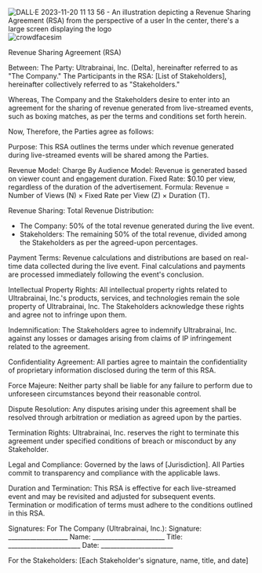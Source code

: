 

![DALL·E 2023-11-20 11 13 56 - An illustration depicting a Revenue Sharing Agreement (RSA) from the perspective of a user  In the center, there's a large screen displaying the logo ](https://github.com/BlackBoyZeus/Ultrabrainai/assets/128257630/b4c4f7dc-9349-4b6c-941f-63b3190ab21f)![crowdfacesim](https://github.com/BlackBoyZeus/Ultrabrainai/assets/128257630/db339bb3-dd1a-44e7-929c-d39286b625bc)


Revenue Sharing Agreement (RSA)

Between:
The Party: Ultrabrainai, Inc. (Delta), hereinafter referred to as "The Company."
The Participants in the RSA: [List of Stakeholders], hereinafter collectively referred to as "Stakeholders."

Whereas, The Company and the Stakeholders desire to enter into an agreement for the sharing of revenue generated from live-streamed events, such as boxing matches, as per the terms and conditions set forth herein.

Now, Therefore, the Parties agree as follows:

Purpose:
This RSA outlines the terms under which revenue generated during live-streamed events will be shared among the Parties. 

Revenue Model:
Charge By Audience Model: Revenue is generated based on viewer count and engagement duration.
Fixed Rate: $0.10 per view, regardless of the duration of the advertisement.
Formula: Revenue = Number of Views (N) × Fixed Rate per View (Z) × Duration (T).

Revenue Sharing:
Total Revenue Distribution:
- The Company: 50% of the total revenue generated during the live event.
- Stakeholders: The remaining 50% of the total revenue, divided among the Stakeholders as per the agreed-upon percentages.

Payment Terms:
Revenue calculations and distributions are based on real-time data collected during the live event. Final calculations and payments are processed immediately following the event's conclusion.

Intellectual Property Rights:
All intellectual property rights related to Ultrabrainai, Inc.'s products, services, and technologies remain the sole property of Ultrabrainai, Inc. The Stakeholders acknowledge these rights and agree not to infringe upon them.

Indemnification:
The Stakeholders agree to indemnify Ultrabrainai, Inc. against any losses or damages arising from claims of IP infringement related to the agreement.

Confidentiality Agreement:
All parties agree to maintain the confidentiality of proprietary information disclosed during the term of this RSA.

Force Majeure:
Neither party shall be liable for any failure to perform due to unforeseen circumstances beyond their reasonable control.

Dispute Resolution:
Any disputes arising under this agreement shall be resolved through arbitration or mediation as agreed upon by the parties.

Termination Rights:
Ultrabrainai, Inc. reserves the right to terminate this agreement under specified conditions of breach or misconduct by any Stakeholder.

Legal and Compliance:
Governed by the laws of [Jurisdiction]. All Parties commit to transparency and compliance with the applicable laws.

Duration and Termination:
This RSA is effective for each live-streamed event and may be revisited and adjusted for subsequent events. Termination or modification of terms must adhere to the conditions outlined in this RSA.

Signatures:
For The Company (Ultrabrainai, Inc.):
Signature: ___________________
Name: _______________________
Title: _______________________
Date: _______________________

For the Stakeholders:
[Each Stakeholder's signature, name, title, and date]
